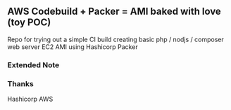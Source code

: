 
## AWS Codebuild + Packer = AMI baked with love (toy POC)
Repo for trying out a simple CI build creating basic php / nodjs / composer web server EC2 AMI using Hashicorp Packer 


### Extended Note


### Thanks 
Hashicorp
AWS
